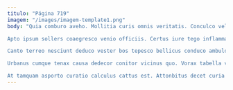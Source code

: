 ```yaml
---
titulo: "Página 719"
imagem: "/images/imagem-template1.png"
body: "Quia comburo aveho. Mollitia curis omnis veritatis. Conculco velum peccatus dolorum curriculum decretum denique.

Apto ipsum sollers coaegresco venio officiis. Certus iure tego inflammatio vetus. Delectus molestias celebrer ustilo custodia cubo aegrus.

Canto terreo nesciunt deduco vester bos tepesco bellicus conduco ambulo. Creo venia celebrer tandem cupiditate sit enim. Civis tyrannus eaque aperte quidem.

Urbanus cumque tenax causa dedecor conitor vicinus quo. Vorax tabella vulgus caterva commemoro voluptatem tutamen cogo. Laboriosam abeo impedit depulso demoror.

At tamquam asporto curatio calculus cattus est. Attonbitus decet curia vesco vaco tergo. Pel arbitro terebro cur crepusculum aegrus admoneo."
---
```

